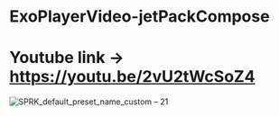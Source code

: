 # ExoPlayerVideo-jetPackCompose

# Youtube link -> https://youtu.be/2vU2tWcSoZ4

![SPRK_default_preset_name_custom – 21](https://user-images.githubusercontent.com/51374446/149815083-c7b33ff8-b67e-4186-b355-a20f4b7670ef.png)
